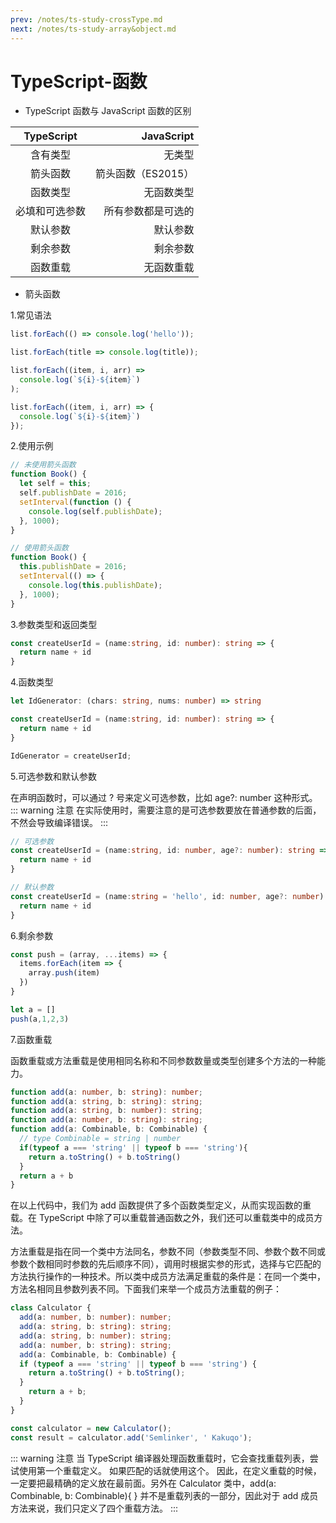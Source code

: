 ```yaml
---
prev: /notes/ts-study-crossType.md
next: /notes/ts-study-array&object.md
---
```

# TypeScript-函数

- TypeScript 函数与 JavaScript 函数的区别

|TypeScript|JavaScript|
|:--:|---:|
|含有类型|无类型|
|箭头函数|箭头函数（ES2015）|
|函数类型|无函数类型|
|必填和可选参数|所有参数都是可选的|
|默认参数|默认参数|
|剩余参数|剩余参数|
|函数重载|无函数重载|

- 箭头函数

1.常见语法
```ts
list.forEach(() => console.log('hello'));

list.forEach(title => console.log(title));

list.forEach((item, i, arr) => 
  console.log(`${i}-${item}`)
);

list.forEach((item, i, arr) => {
  console.log(`${i}-${item}`)
});
```

2.使用示例
```ts
// 未使用箭头函数
function Book() {
  let self = this;
  self.publishDate = 2016;
  setInterval(function () {
    console.log(self.publishDate);
  }, 1000);
}

// 使用箭头函数
function Book() {
  this.publishDate = 2016;
  setInterval(() => {
    console.log(this.publishDate);
  }, 1000);
}
```

3.参数类型和返回类型
```ts
const createUserId = (name:string, id: number): string => {
  return name + id
}
```

4.函数类型
```ts
let IdGenerator: (chars: string, nums: number) => string

const createUserId = (name:string, id: number): string => {
  return name + id
}

IdGenerator = createUserId;
```

5.可选参数和默认参数

在声明函数时，可以通过 ? 号来定义可选参数，比如 age?: number 这种形式。
::: warning 注意
在实际使用时，需要注意的是可选参数要放在普通参数的后面，不然会导致编译错误。
:::
```ts
// 可选参数
const createUserId = (name:string, id: number, age?: number): string => {
  return name + id
}

// 默认参数
const createUserId = (name:string = 'hello', id: number, age?: number): string => {
  return name + id
}
```
6.剩余参数
```ts
const push = (array, ...items) => {
  items.forEach(item => {
    array.push(item)
  })
}

let a = []
push(a,1,2,3)
```

7.函数重载

函数重载或方法重载是使用相同名称和不同参数数量或类型创建多个方法的一种能力。
```ts
function add(a: number, b: string): number;
function add(a: string, b: string): string;
function add(a: string, b: number): string;
function add(a: number, b: string): string;
function add(a: Combinable, b: Combinable) {
  // type Combinable = string | number
  if(typeof a === 'string' || typeof b === 'string'){
    return a.toString() + b.toString()
  }
  return a + b
}
```
在以上代码中，我们为 add 函数提供了多个函数类型定义，从而实现函数的重载。在 TypeScript 中除了可以重载普通函数之外，我们还可以重载类中的成员方法。

方法重载是指在同一个类中方法同名，参数不同（参数类型不同、参数个数不同或参数个数相同时参数的先后顺序不同），调用时根据实参的形式，选择与它匹配的方法执行操作的一种技术。所以类中成员方法满足重载的条件是：在同一个类中，方法名相同且参数列表不同。下面我们来举一个成员方法重载的例子：
```ts
class Calculator {
  add(a: number, b: number): number;
  add(a: string, b: string): string;
  add(a: string, b: number): string;
  add(a: number, b: string): string;
  add(a: Combinable, b: Combinable) {
  if (typeof a === 'string' || typeof b === 'string') {
    return a.toString() + b.toString();
  }
    return a + b;
  }
}

const calculator = new Calculator();
const result = calculator.add('Semlinker', ' Kakuqo');
```
::: warning 注意
当 TypeScript 编译器处理函数重载时，它会查找重载列表，尝试使用第一个重载定义。 如果匹配的话就使用这个。 因此，在定义重载的时候，一定要把最精确的定义放在最前面。另外在 Calculator 类中，add(a: Combinable, b: Combinable){ } 并不是重载列表的一部分，因此对于 add 成员方法来说，我们只定义了四个重载方法。
:::